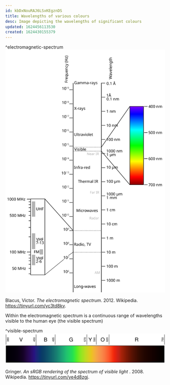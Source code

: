 ```yaml
---
id: kbDxNouRAJ6LSxKEgznDS
title: Wavelengths of various colours
desc: Image depicting the wavelengths of significant colours
updated: 1624456113530
created: 1624430155379
---
```


^electromagnetic-spectrum
![Electromagnetic spectrum](assets/images/color-electromagnetic-spectrum.svg)
<figcaption>
Blacus,  Victor. <i>The electromagnetic spectrum</i>. 2012. Wikipedia. <a href="https://tinyurl.com/yc3td8kv">https://tinyurl.com/yc3td8kv</a>.
</figcaption> 

Within the electromagnetic spectrum is a continuous range of wavelengths visible to the human eye (the visible spectrum)

^visible-spectrum
![Visible spectrum](assets/images/color-visible-spectrum.svg)
<figcaption>
Gringer. <i>An sRGB rendering of the spectrum of visible light
</i>. 2008. Wikipedia. <a href="https://tinyurl.com/ye4d8zgj">https://tinyurl.com/ye4d8zgj</a>.
</figcaption>